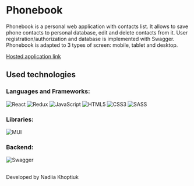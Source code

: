 # Phonebook

Phonebook is a personal web application with contacts list. It allows to save phone contacts to personal database, edit and delete contacts from it.
User registration/authorization and database is implemented with Swagger.
Phonebook is adapted to 3 types of screen: mobile, tablet and desktop.

[Hosted application link](https://nadiakhoptiuk.github.io/goit-react-hw-08-phonebook/)

## Used technologies

### Languages and Frameworks:
![React](https://img.shields.io/badge/react-%2320232a.svg?style=for-the-badge&logo=react&logoColor=%2361DAFB)
![Redux](https://img.shields.io/badge/redux-%23593d88.svg?style=for-the-badge&logo=redux&logoColor=white)
![JavaScript](https://img.shields.io/badge/javascript-%23323330.svg?style=for-the-badge&logo=javascript&logoColor=%23F7DF1E)
![HTML5](https://img.shields.io/badge/html5-%23E34F26.svg?style=for-the-badge&logo=html5&logoColor=white)
![CSS3](https://img.shields.io/badge/css3-%231572B6.svg?style=for-the-badge&logo=css3&logoColor=white)
![SASS](https://img.shields.io/badge/SASS-hotpink.svg?style=for-the-badge&logo=SASS&logoColor=white)

### Libraries:
![MUI](https://img.shields.io/badge/MUI-%230081CB.svg?style=for-the-badge&logo=mui&logoColor=white)

### Backend:
![Swagger](https://img.shields.io/badge/-Swagger-%23Clojure?style=for-the-badge&logo=swagger&logoColor=white)

## 

Developed by Nadiia Khoptiuk
